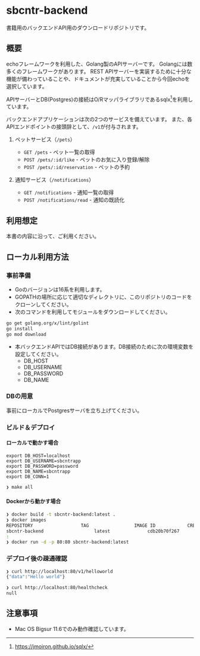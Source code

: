 # sbcntr-backend

書籍用のバックエンドAPI用のダウンロードリポジトリです。

## 概要

echoフレームワークを利用した、Golang製のAPIサーバーです。
Golangには数多くのフレームワークがあります。
REST APIサーバーを実装するために十分な機能が備わっていることや、ドキュメントが充実していることから今回echoを選択しています。

APIサーバーとDB(Postgres)の接続はO/Rマッパライブラリであるsqlx[^sqlx]を利用しています。

[^sqlx]: <https://jmoiron.github.io/sqlx/>

バックエンドアプリケーションは次の2つのサービスを備えています。
また、各APIエンドポイントの接頭辞として、`/v1`が付与されます。

1. ペットサービス（`/pets`）
   - `GET /pets` - ペット一覧の取得
   - `POST /pets/:id/like` - ペットのお気に入り登録/解除
   - `POST /pets/:id/reservation` - ペットの予約

2. 通知サービス（`/notifications`）
   - `GET /notifications` - 通知一覧の取得
   - `POST /notifications/read` - 通知の既読化

## 利用想定

本書の内容に沿って、ご利用ください。

## ローカル利用方法

### 事前準備

- Goのバージョンは16系を利用します。
- GOPATHの場所に応じて適切なディレクトリに、このリポジトリのコードをクローンしてください。
- 次のコマンドを利用してモジュールをダウンロードしてください。

```bash
go get golang.org/x/lint/golint
go install
go mod download
```

- 本バックエンドAPIではDB接続があります。DB接続のために次の環境変数を設定してください。
  - DB_HOST
  - DB_USERNAME
  - DB_PASSWORD
  - DB_NAME

### DBの用意

事前にローカルでPostgresサーバを立ち上げてください。

### ビルド＆デプロイ

#### ローカルで動かす場合

```text
export DB_HOST=localhost
export DB_USERNAME=sbcntrapp
export DB_PASSWORD=password
export DB_NAME=sbcntrapp
export DB_CONN=1
```

```bash
❯ make all
```

#### Dockerから動かす場合

```bash
❯ docker build -t sbcntr-backend:latest .
❯ docker images
REPOSITORY                  TAG                 IMAGE ID            CREATED             SIZE
sbcntr-backend                   latest              cdb20b70f267        58 minutes ago      4.45MB
:
❯ docker run -d -p 80:80 sbcntr-backend:latest
```

### デプロイ後の疎通確認

```bash
❯ curl http://localhost:80/v1/helloworld
{"data":"Hello world"}

❯ curl http://localhost:80/healthcheck
null
```

## 注意事項

- Mac OS Bigsur 11.6でのみ動作確認しています。
